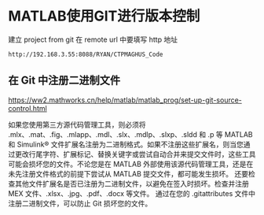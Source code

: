 # MATLAB使用GIT进行版本控制

建立 project from git
在 remote url 中要填写 http 地址

```url
http://192.168.3.55:8088/RYAN/CTPMAGHUS_Code
```

## 在 Git 中注册二进制文件

<https://ww2.mathworks.cn/help/matlab/matlab_prog/set-up-git-source-control.html>

如果您使用第三方源代码管理工具，则必须将 .mlx、.mat、.fig、.mlapp、.mdl、.slx、.mdlp、.slxp、.sldd 和 .p 等 MATLAB 和 Simulink® 文件扩展名注册为二进制格式。如果不注册这些扩展名，则当您通过更改行尾字符、扩展标记、替换关键字或尝试自动合并来提交文件时，这些工具可能会损坏您的文件。不论您是在 MATLAB 外部使用该源代码管理工具，还是在未先注册文件格式的前提下尝试从 MATLAB 提交文件，都可能发生损坏。
还要检查其他文件扩展名是否已注册为二进制文件，以避免在签入时损坏。检查并注册 MEX 文件、.xlsx、.jpg、.pdf、.docx 等文件。
通过在您的 .gitattributes 文件中注册二进制文件，可以防止 Git 损坏您的文件。